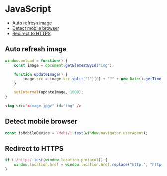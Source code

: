 # JavaScript

* [Auto refresh image](#auto-refresh-image)
* [Detect mobile browser](#detect-mobile-browser)
* [Redirect to HTTPS](#redirect-to-https)

## Auto refresh image

```js
window.onload = function() {
    const image = document.getElementById("img");

    function updateImage() {
        image.src = image.src.split("?")[0] + "?" + new Date().getTime();
    }

    setInterval(updateImage, 1000);
}
```

```html
<img src="<image.jpg>" id="img" />
```

## Detect mobile browser

```js
const isMobileDevice = /Mobi/i.test(window.navigator.userAgent);
```

## Redirect to HTTPS

```js
if (!/https/.test(window.location.protocol)) {
    window.location.href = window.location.href.replace("http:", "https:");
}
```
